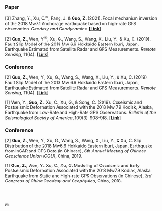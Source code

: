 <!--
---
layout: default
---
-->

<br>


<html>
<body>

<h3>Paper</h3>

<p> 
[3] Zhang, Y., Xu, C.<sup>&#9993</sup>, Fang, J. & <b>Guo, Z.</b> (2021). Focal mechanism inversion of the 2018 Mw7.1 Anchorage earthquake based on high-rate GPS observation. <i>Geodesy and Geodynamics</i>. <a href="https://doi.org/10.1016/j.geog.2021.09.004"><b>[Link]</b></a>
</p>

<p> 
[2] <b>Guo, Z.</b>, Wen, Y.<sup>&#9993</sup>, Xu, G., Wang, S., Wang, X., Liu, Y., & Xu, C. (2019). Fault Slip Model of the 2018 Mw 6.6 Hokkaido Eastern Iburi, Japan, Earthquake Estimated from Satellite Radar and GPS Measurements. <i>Remote Sensing</i>, 11(14). <a href="https://doi.org/10.3390/rs11141667"><b>[Link]</b></a>
</p>



<h3>Conference</h3>


<body> 
</html>

[2] **Guo, Z.**, Wen, Y., Xu, G., Wang, S., Wang, X., Liu, Y., & Xu, C. (2019). Fault Slip Model of the 2018 Mw 6.6 Hokkaido Eastern Iburi, Japan, Earthquake Estimated from Satellite Radar and GPS Measurements. *Remote Sensing*, 11(14). [[**Link**](https://doi.org/10.3390/rs11141667)]  

[1] Wen, Y., **Guo, Z.**, Xu, C., Xu, G., & Song, C. (2019). Coseismic and Postseismic Deformation Associated with the 2018 Mw 7.9 Kodiak, Alaska, Earthquake from Low-Rate and High-Rate GPS Observations. *Bulletin of the Seismological Society of America*, 109(3), 908–918. [[**Link**](https://doi.org/10.1785/0120180246)]

### Conference

[2]  **Guo, Z.**, Wen, Y., Xu, G., Wang, S., Wang, X., Liu, Y., & Xu, C. Slip Distribution of the 2018 Mw6.6 Hokkaido Eastern Iburi, Japan, Earthquake from InSAR and GPS Data (in Chinese), *6th Annual Meeting of Chinese Geoscience Union (CGU)*, China, 2019.  

[1] **Guo, Z.**, Wen, Y., Xu, C., Xu, G. Modeling of Coseismic and Early Postseismic Deformation Associated with the 2018 Mw7.9 Kodiak, Alaska Earthquake from Static and High-rate GPS Observations (in Chinese), *3rd Congress of China Geodesy and Geophysics*, China, 2018.

<br><br>


<p>&#9993</p>

